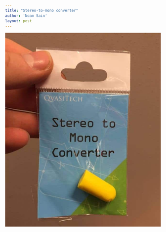 ```yaml
---
title: "Stereo-to-mono converter"
author: 'Noam Sain'
layout: post
---
```


![stereo-to-mono-converter.jpg](/assets/2016/2016-02-stereo-to-mono-converter.jpg)